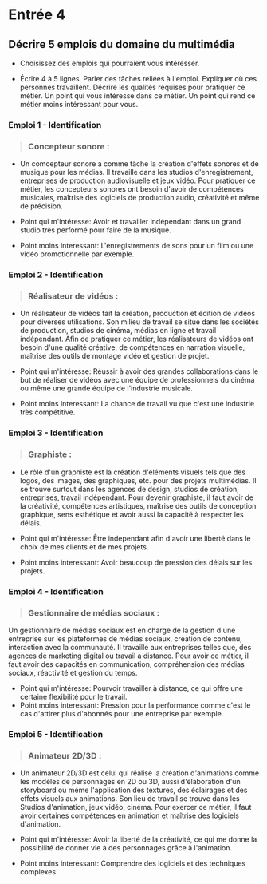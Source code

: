 # Entrée 4
## Décrire 5 emplois du domaine du multimédia

 - Choisissez des emplois qui pourraient vous intéresser. 

- Écrire 4 à 5 lignes. Parler des tâches reliées à l'emploi. Expliquer où ces personnes travaillent. Décrire les qualités requises pour pratiquer ce métier. Un point qui vous intéresse dans ce métier. Un point qui rend ce métier moins intéressant pour vous.


### Emploi 1 - Identification

> ### Concepteur sonore :

- Un comcepteur sonore a comme tâche la création d'effets sonores et de musique pour les médias. Il travaille dans les studios d'enregistrement, entreprises de production audiovisuelle et jeux vidéo. Pour pratiquer ce métier, les concepteurs sonores ont besoin d'avoir de compétences musicales, maîtrise des logiciels de production audio, créativité et même de précision.

- Point qui m'intéresse: Avoir et travailler indépendant dans un grand studio très performé pour faire de la musique.
  
- Point moins interessant: L'enregistrements de sons pour un film ou une vidéo promotionnelle par exemple.


### Emploi 2 - Identification

> ### Réalisateur de vidéos :

- Un réalisateur de vidéos fait la création, production et édition de vidéos pour diverses utilisations. Son milieu de travail se situe dans les sociétés de production, studios de cinéma, médias en ligne et travail indépendant. Afin de pratiquer ce métier, les réalisateurs de vidéos ont besoin d'une qualité créative, de compétences en narration visuelle, maîtrise des outils de montage vidéo et gestion de projet.

- Point qui m'intéresse: Réussir à avoir des grandes collaborations dans le but de réaliser de vidéos avec une équipe de professionnels du cinéma ou même une grande équipe de l'industrie musicale.
  
- Point moins interessant: La chance de travail vu que c'est une industrie très compétitive. 

### Emploi 3 - Identification

> ### Graphiste :

- Le rôle d'un graphiste est la création d'éléments visuels tels que des logos, des images, des graphiques, etc. pour des projets multimédias. Il se trouve surtout dans les agences de design, studios de création, entreprises, travail indépendant. Pour devenir graphiste, il faut avoir de la créativité, compétences artistiques, maîtrise des outils de conception graphique, sens esthétique et avoir aussi la capacité à respecter les délais.

- Point qui m'intéresse: Être independant afin d'avoir une liberté dans le choix de mes clients et de mes projets.
- Point moins interessant: Avoir beaucoup de pression des délais sur les projets. 

### Emploi 4 - Identification

> ### Gestionnaire de médias sociaux :

Un gestionnaire de médias sociaux est en charge de la gestion d'une entreprise sur les plateformes de médias sociaux, création de contenu, interaction avec la communauté. Il travaille aux entreprises telles que, des agences de marketing digital ou travail à distance.
Pour avoir ce métier, il faut avoir des capacités en communication, compréhension des médias sociaux, réactivité et gestion du temps.

- Point qui m'intéresse: Pourvoir travailler à distance, ce qui offre une certaine flexibilité pour le travail.
- Point moins interessant: Pression pour la performance comme c'est le cas d'attirer plus d'abonnés pour une entreprise par exemple. 

### Emploi 5 - Identification

> ### Animateur 2D/3D :

- Un animateur 2D/3D est celui qui réalise la création d'animations comme les modèles de personnages en 2D ou 3D, aussi d'élaboration d'un storyboard ou méme l'application des textures, des éclairages et des effets visuels aux animations. Son lieu de travail se trouve dans les Studios d'animation, jeux vidéo, cinéma. Pour exercer ce métier, il faut avoir certaines compétences en animation et maîtrise des logiciels d'animation.

- Point qui m'intéresse: Avoir la liberté de la créativité, ce qui me donne la possibilité de donner vie à des personnages grâce à l'animation.
 
- Point moins interessant: Comprendre des logiciels et des techniques complexes. 


